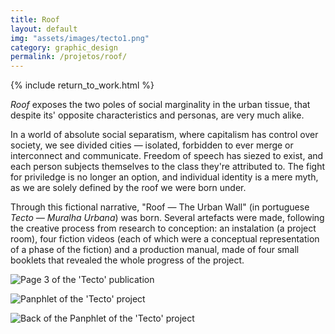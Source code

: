 ```yaml
---
title: Roof
layout: default
img: "assets/images/tecto1.png"
category: graphic_design
permalink: /projetos/roof/
---
```


{% include return_to_work.html %}

*Roof* exposes the two poles of social marginality in the urban tissue, that despite its' opposite characteristics and personas, are very much alike.

In a world of absolute social separatism, where capitalism has control over society, we see divided cities — isolated, forbidden to ever merge or interconnect and communicate. Freedom of speech has siezed to exist, and each person subjects themselves to the class they're attributed to. The fight for priviledge is no longer an option, and individual identity is a mere myth, as we are solely defined by the roof we were born under.

Through this fictional narrative, "Roof — The Urban Wall" (in portuguese *Tecto — Muralha Urbana*) was born. Several artefacts were made, following the creative process from research to conception: an instalation (a project room), four fiction videos (each of which were a conceptual representation of a phase of the fiction) and a production manual, made of four small booklets that revealed the whole progress of the project.

![Page 3 of the 'Tecto' publication]({{site.baseurl}}/assets/images/tecto2.png "'Tecto' publication display")

![Panphlet of the 'Tecto' project]({{site.baseurl}}/assets/images/tecto3.png "'Tecto' panflet display")

![Back of the Panphlet of the 'Tecto' project]({{site.baseurl}}/assets/images/tecto4.png "'Tecto' panflet display")